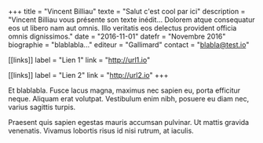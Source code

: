 +++
title = "Vincent Billiau"
texte = "Salut c'est cool par ici"
description = "Vincent Billiau vous présente son texte inédit... Dolorem atque consequatur eos ut libero nam aut omnis. Illo veritatis eos delectus provident officia omnis dignissimos."
date = "2016-11-01"
datefr = "Novembre 2016"
biographie = "blablabla..."
editeur = "Gallimard"
contact = "blabla@test.io"

[[links]]
    label = "Lien 1"
    link = "http://url1.io"

[[links]]
    label = "Lien 2"
    link = "http://url2.io" 
+++

Et blablabla. Fusce lacus magna, maximus nec sapien eu, porta efficitur neque. Aliquam erat volutpat. Vestibulum enim nibh, posuere eu diam nec,
varius sagittis turpis.

Praesent quis sapien egestas mauris accumsan
pulvinar. Ut mattis gravida venenatis. Vivamus
lobortis risus id nisi rutrum, at iaculis.